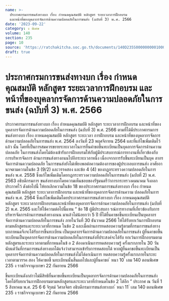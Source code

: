 ```yaml
---
name: >-
  ประกาศกรมการขนส่งทางบก เรื่อง กำหนดคุณสมบัติ หลักสูตร ระยะเวลาการฝึกอบรม 
  และหน้าที่ของบุคลากรจัดการด้านความปลอดภัยในการขนส่ง (ฉบับที่ 3) พ.ศ. 2566
date: '2023-09-22'
category: ง พิเศษ
volume: 140
section: 235
page: 10
source: 'https://ratchakitcha.soc.go.th/documents/140D235S0000000001000.pdf'
draft: true
---
```


# ประกาศกรมการขนส่งทางบก เรื่อง กำหนดคุณสมบัติ หลักสูตร ระยะเวลาการฝึกอบรม  และหน้าที่ของบุคลากรจัดการด้านความปลอดภัยในการขนส่ง (ฉบับที่ 3) พ.ศ. 2566

ประกาศกรมการขนส่งทางบก เรื่อง กำหนดคุณสมบัติ หลักสูตร ระยะเวลาการฝึกอบรม และหน้าที่ของบุคลากรจัดการด้านความปลอดภัยในการขนส่ง (ฉบับที่ 3) พ.ศ. 2566 ตามที่ได้มีประกาศกรมการขนส่งทางบก เรื่อง กาหนดคุณสมบัติ หลักสูตร ระยะเวลา การฝึกอบรม และหน้าที่ของบุคลากรจัดการด้านความปลอดภัยในการขนส่ง พ.ศ. 2564 ลงวันที่ 23 พฤศจิกายน 2564 และที่แก้ไขเพิ่มเติมไว้แล้ว นั้น โดยที่เป็นการสมควรขยายระยะเวลาในการยื่นคำขอขึ้นทะเบียนเป็นบุคลากรจัดการด้านความปลอดภัย ในการขนส่งโดยไม่ต้องเข้ารับการฝึกอบรมให้กับผู้มีประสบการณ์การทางานที่เกี่ยวข้องกับการบริหารจัดการ ด้านการขนส่งทางถนนไปอีกระยะเวลาหนึ่ง เนื่องจากการรับขึ้นทะเบียนเป็นบุค ลากรจัดการด้านความปลอดภัย ในการขนส่งยังไม่เพียงพอต่อความต้องการของผู้ประกอบการขนส่ง อาศัยอานาจตามความในข้อ 3 (9/2) และวรรคสอง และข้อ 4 (4) ของกฎกระทรวงความปลอดภัยในการขนส่ง พ.ศ. 2558 ซึ่งแก้ไขเพิ่มเติมโดยกฎกระทรวงความปลอดภัยในการขนส่ง (ฉบับที่ 2) พ.ศ. 2563 อธิบดีกรมการ ขนส่งทางบกโดยความเห็นชอบของรัฐมนตรีว่าการกระทรวงคมนาคม จึงออกประกาศไว้ ดังต่อไปนี้ ให้ยกเลิกความในข้อ 18 ของประกาศกรมการขนส่งทางบก เรื่อง กำหนดคุณสมบัติ หลักสูตร ระยะเวลาการฝึกอบรม และหน้าที่ของบุคลากรจัดการด้านความ ปลอดภัยในการขนส่ง พ.ศ. 2564 ซึ่งแก้ไขเพิ่มเติมโดยประกาศกรมการขนส่งทางบก เรื่อง กาหนดคุณสมบัติ หลักสูตร ระยะเวลาการฝึกอบรมและหน้าที่ของบุคลากรจัดการด้านความปลอดภัยในการขนส่ง (ฉบับที่ 2) พ.ศ. 2565 และให้ใช้ความต่อไปนี้แทน “ ข้อ 18 ผู้มีประสบกา รณ์การทางานที่เกี่ยวข้องกับการบริหารจัดการด้านการขนส่งทางถนน มาแล้วไม่น้อยกว่า 5 ปี ที่ได้ยื่นคาขอขึ้นทะเบียนเป็นบุคลากรจัดการด้านความปลอดภัยในการขนส่ง ภายในวันที่ 30 ธันวาคม 2566 ให้ได้รับยกเว้นการฝึกอบรมตามหลักสูตรและระยะเวลาที่กาหนด ในข้อ 2 และเมื่อผ่านการทดสอบความรู้ตามที่กรมการขนส่งทางบกกาหนดจึงจะได้รับการขึ้นทะเบียน เป็นบุคลากรจัดการด้านความปลอดภัยในการขนส่ง ผู้ยื่นคาขอขึ้นทะเบียนเป็นบุคลากรจัดการด้านความปลอดภัยในการขนส่งที่ประสงค์จะได้รับ ยกเว้นการฝึกอบรมตามหลักสูตรและระยะเวลาตามที่กาหนดในข้ อ 2 ต้องดาเนินการทดสอบความรู้ ครั้งแรกภายใน 30 วันนับแต่วันที่กรมการขนส่งทางบกได้แจ้งว่าสามารถเข้ารับการทดสอบได้ หากผู้ยื่นคาขอขึ้นทะเบียนเป็นบุคลากรจัดการด้านความปลอดภัยในการขนส่งไม่ได้ดาเนินการ ทดสอบความรู้ครั้งแรกภายในระยะเวลาตามวรรค สอง ให้คาขอขึ้ นทะเบียนนั้นสิ้นผลไปและผู้ยื่นคาขอ ้ หนา 10 ่ เลม 140 ตอนพิเศษ 235 ง ราชกิจจานุเบกษา 22 กันยายน 2566

ขึ้นทะเบียนดังกล่าวไม่มีสิทธิยื่นคาขอขึ้นทะเบียนเป็นบุคลากรจัดการด้านความปลอดภัยในการขนส่ง โดยได้รับยกเว้นการฝึกอบรมตามหลักสูตรและระยะเวลาที่กำหนดในข้อ 2 ได้อีก ” ประกาศ ณ วันที่ 1 5 สิงหาคม พ.ศ. 25 6 6 จิรุตม์ วิศาลจิตร อธิบดีกรมการขนส่งทางบก ้ หนา 11 ่ เลม 140 ตอนพิเศษ 235 ง ราชกิจจานุเบกษา 22 กันยายน 2566
